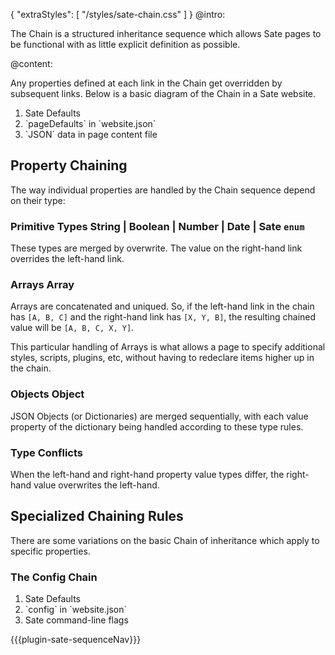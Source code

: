 {
    "extraStyles": [
        "/styles/sate-chain.css"
    ]
}
@intro:

The Chain is a structured inheritance sequence which allows Sate pages to be functional with as little explicit definition as possible.


@content:

Any properties defined at each link in the Chain get overridden by subsequent links. Below is a basic diagram of the Chain in a Sate website.

<ol class="the-chain-diagram">
    <li><span>Sate Defaults</span></li>
    <li><span>`pageDefaults` in `website.json`</span></li>
    <li><span>`JSON` data in page content file</span></li>
</ol>

## Property Chaining

The way individual properties are handled by the Chain sequence depend on their type:

### Primitive Types  <span class="type string">String</span> | <span class="type boolean">Boolean</span> | <span class="type number">Number</span> | <span class="type date">Date</span> | <span class="type sate">Sate `enum`</span>

These types are merged by overwrite. The value on the right-hand link overrides the left-hand link.

### Arrays  <span class="type array">Array</span>

Arrays are concatenated and uniqued. So, if the left-hand link in the chain has `[A, B, C]` and the right-hand link has `[X, Y, B]`, the resulting chained value will be `[A, B, C, X, Y]`.

This particular handling of Arrays is what allows a page to specify additional styles, scripts, plugins, etc, without having to redeclare items higher up in the chain.

### Objects  <span class="type object">Object</span>

JSON Objects (or Dictionaries) are merged sequentially, with each value property of the dictionary being handled according to these type rules. 

### Type Conflicts

When the left-hand and right-hand property value types differ, the right-hand value overwrites the left-hand.


## Specialized Chaining Rules

There are some variations on the basic Chain of inheritance which apply to specific properties.

### The Config Chain

<ol class="the-chain-diagram">
    <li><span>Sate Defaults</span></li>
    <li><span>`config` in `website.json`</span></li>
    <li><span>Sate command-line flags</span></li>
</ol>

{{{plugin-sate-sequenceNav}}}
